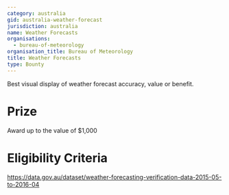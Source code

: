 ```yaml
---
category: australia
gid: australia-weather-forecast
jurisdiction: australia
name: Weather Forecasts
organisations:
  - bureau-of-meteorology
organisation_title: Bureau of Meteorology
title: Weather Forecasts
type: Bounty
---
```


Best visual display of weather forecast accuracy, value or benefit.

# Prize
Award up to the value of $1,000

# Eligibility Criteria
https://data.gov.au/dataset/weather-forecasting-verification-data-2015-05-to-2016-04